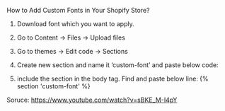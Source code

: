 How to Add Custom Fonts in Your Shopify Store?

1. Download font which you want to apply.

2. Go to Content -> Files -> Upload files

3. Go to themes -> Edit code -> Sections

4. Create new section and name it ‘custom-font’ and paste below code:

5. include the section in the body tag. Find <body> and paste below line:
   {% section 'custom-font' %}

Soruce: https://www.youtube.com/watch?v=sBKE_M-I4pY
